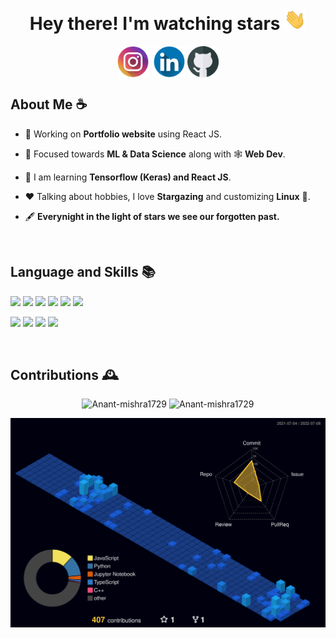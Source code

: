 <h1 align = "center">Hey there! I'm watching stars <img src = "static/wave.gif" alt = "" width = "35"/> 
</h1>
<div align ="center">
<a  href="https://instagram.com/anantmishra58" target="blank"><img align="center" src="static/instagram.png" alt="anantmishra58" height="50" width="50" /></a>&nbsp;
<a href="https://www.linkedin.com/in/anant-mishra-886912212" target="blank"><img align="center" src="static/linkedin.png" alt="amishra1729" height="50" width="50" /></a>
<a href="https://github.com/Anant-mishra1729" target="blank"><img align="center" src="static/github.png" alt="amishra1729" height="50" width="50" /></a>
</div>

<h2> About Me ☕</h2>


- 👷 Working on **Portfolio website** using React JS. 

- 🌱 Focused towards **ML & Data Science** along with 🕸️ **Web Dev**.

- 📖 I am learning **Tensorflow (Keras) and React JS**.

- ❤️ Talking about hobbies, I love **Stargazing** and customizing **Linux** :penguin:.

- 🖋️ **Everynight in the light of stars we see our forgotten past.**


<br/>
<h2>Language and Skills 📚</h2>

![](https://img.shields.io/badge/OS-Pop_OS-informational?style=flat&logo=linux&logoColor=white&color=242444)
![](https://img.shields.io/badge/Code-C++-informational?style=flat&logo=c%2B%2B&logoColor=white&color=242444)
![](https://img.shields.io/badge/Code-Python-informational?style=flat&logo=python&logoColor=white&color=242444)
![](https://img.shields.io/badge/Code-Javascript-informational?style=flat&logo=javascript&logoColor=white&color=242444)
![](https://img.shields.io/badge/Web-HTML5-informational?style=flat&logo=html5&logoColor=white&color=242444)
![](https://img.shields.io/badge/Web-CSS3-informational?style=flat&logo=css3&logoColor=white&color=242444)

![](https://img.shields.io/badge/Web-React-informational?style=flat&logo=react&logoColor=white&color=242444)
![](https://img.shields.io/badge/Database-MongoDB-informational?style=flat&logo=mongodb&logoColor=white&color=242444)
![](https://img.shields.io/badge/ML/DL-SkLearn-informational?style=flat&logo=scikit-learn&logoColor=white&color=242444)
![](https://img.shields.io/badge/ML/DL-Tensorflow-informational?style=flat&logo=tensorflow&logoColor=white&color=242444)

<br/>
<h2> Contributions 🕰️</h2>
<p align = "center">
<img src="https://github-readme-stats.vercel.app/api?username=Anant-mishra1729&show_icons=true&theme=tokyonight&hide_border=true" alt="Anant-mishra1729" width = "49%"/>
<img src="https://github-readme-streak-stats.herokuapp.com?user=Anant-mishra1729&theme=tokyonight&hide_border=true&date_format=M%20j%5B%2C%20Y%5D" alt="Anant-mishra1729" width = "49%"/>
</p>

![contributions](profile-3d-contrib/profile-night-view.svg)


<!--
<img src = "https://activity-graph.herokuapp.com/graph?username=Anant-mishra1729&bg_color=1a1b27&color=628fdb&line=60b4a6&point=ffffff&custom_title=Contribution%20Timeline&hide_border=true&radius=16&area=true&area_color=60b4a6" alt = "Contribution graph"/>
-->

<!--  Credits -->
<!--  Icons -->
<!--  <a href="https://www.flaticon.com/free-icons/instagram" title="instagram icons">Instagram icons created by Freepik - Flaticon</a> -->
<!--  <a href="https://www.flaticon.com/free-icons/github" title="instagram icons">Instagram icons created by Freepik - Flaticon</a> -->
<!--  <a href="https://www.flaticon.com/free-icons/linkedln" title="instagram icons">Instagram icons created by Freepik - Flaticon</a> -->
